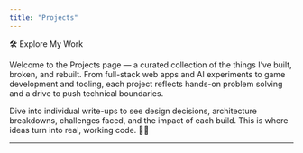 ```yaml
---
title: "Projects"
---
```


🛠️ Explore My Work

Welcome to the Projects page — a curated collection of the things I’ve built, broken, and rebuilt. From full-stack web apps and AI experiments to game development and tooling, each project reflects hands-on problem solving and a drive to push technical boundaries.

Dive into individual write-ups to see design decisions, architecture breakdowns, challenges faced, and the impact of each build. This is where ideas turn into real, working code. 🔧🚀
    
---